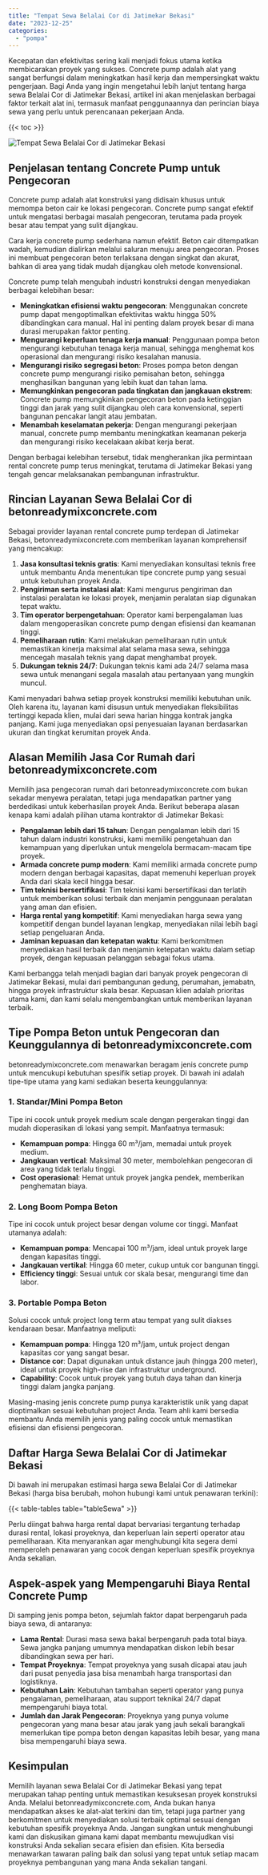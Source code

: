 ```yaml
---
title: "Tempat Sewa Belalai Cor di Jatimekar Bekasi"
date: "2023-12-25"
categories: 
  - "pompa"
---
```


Kecepatan dan efektivitas sering kali menjadi fokus utama ketika membicarakan proyek yang sukses. Concrete pump adalah alat yang sangat berfungsi dalam meningkatkan hasil kerja dan mempersingkat waktu pengerjaan. Bagi Anda yang ingin mengetahui lebih lanjut tentang harga sewa Belalai Cor di Jatimekar Bekasi, artikel ini akan menjelaskan berbagai faktor terkait alat ini, termasuk manfaat penggunaannya dan perincian biaya sewa yang perlu untuk perencanaan pekerjaan Anda.

{{< toc >}}

![Tempat Sewa Belalai Cor di Jatimekar Bekasi](https://betoncor8.github.io/pump/concrete-pump%20(30).png)

## Penjelasan tentang Concrete Pump untuk Pengecoran

Concrete pump adalah alat konstruksi yang didisain khusus untuk memompa beton cair ke lokasi pengecoran. Concrete pump sangat efektif untuk mengatasi berbagai masalah pengecoran, terutama pada proyek besar atau tempat yang sulit dijangkau.

Cara kerja concrete pump sederhana namun efektif. Beton cair ditempatkan wadah, kemudian dialirkan melalui saluran menuju area pengecoran. Proses ini membuat pengecoran beton terlaksana dengan singkat dan akurat, bahkan di area yang tidak mudah dijangkau oleh metode konvensional.

Concrete pump telah mengubah industri konstruksi dengan menyediakan berbagai kelebihan besar:

- **Meningkatkan efisiensi waktu pengecoran**: Menggunakan concrete pump dapat mengoptimalkan efektivitas waktu hingga 50% dibandingkan cara manual. Hal ini penting dalam proyek besar di mana durasi merupakan faktor penting.
- **Mengurangi keperluan tenaga kerja manual**: Penggunaan pompa beton mengurangi kebutuhan tenaga kerja manual, sehingga menghemat kos operasional dan mengurangi risiko kesalahan manusia.
- **Mengurangi risiko segregasi beton**: Proses pompa beton dengan concrete pump mengurangi risiko pemisahan beton, sehingga menghasilkan bangunan yang lebih kuat dan tahan lama.
- **Memungkinkan pengecoran pada tingkatan dan jangkauan ekstrem**: Concrete pump memungkinkan pengecoran beton pada ketinggian tinggi dan jarak yang sulit dijangkau oleh cara konvensional, seperti bangunan pencakar langit atau jembatan.
- **Menambah keselamatan pekerja**: Dengan mengurangi pekerjaan manual, concrete pump membantu meningkatkan keamanan pekerja dan mengurangi risiko kecelakaan akibat kerja berat.

Dengan berbagai kelebihan tersebut, tidak mengherankan jika permintaan rental concrete pump terus meningkat, terutama di Jatimekar Bekasi yang tengah gencar melaksanakan pembangunan infrastruktur.

## Rincian Layanan Sewa Belalai Cor di betonreadymixconcrete.com

Sebagai provider layanan rental concrete pump terdepan di Jatimekar Bekasi, betonreadymixconcrete.com memberikan layanan komprehensif yang mencakup:

1. **Jasa konsultasi teknis gratis**: Kami menyediakan konsultasi teknis free untuk membantu Anda menentukan tipe concrete pump yang sesuai untuk kebutuhan proyek Anda.
2. **Pengiriman serta instalasi alat**: Kami mengurus pengiriman dan instalasi peralatan ke lokasi proyek, menjamin peralatan siap digunakan tepat waktu.
3. **Tim operator berpengetahuan**: Operator kami berpengalaman luas dalam mengoperasikan concrete pump dengan efisiensi dan keamanan tinggi.
4. **Pemeliharaan rutin**: Kami melakukan pemeliharaan rutin untuk memastikan kinerja maksimal alat selama masa sewa, sehingga mencegah masalah teknis yang dapat menghambat proyek.
5. **Dukungan teknis 24/7**: Dukungan teknis kami ada 24/7 selama masa sewa untuk menangani segala masalah atau pertanyaan yang mungkin muncul.

Kami menyadari bahwa setiap proyek konstruksi memiliki kebutuhan unik. Oleh karena itu, layanan kami disusun untuk menyediakan fleksibilitas tertinggi kepada klien, mulai dari sewa harian hingga kontrak jangka panjang. Kami juga menyediakan opsi penyesuaian layanan berdasarkan ukuran dan tingkat kerumitan proyek Anda.

## Alasan Memilih Jasa Cor Rumah dari betonreadymixconcrete.com

Memilih jasa pengecoran rumah dari betonreadymixconcrete.com bukan sekadar menyewa peralatan, tetapi juga mendapatkan partner yang berdedikasi untuk keberhasilan proyek Anda. Berikut beberapa alasan kenapa kami adalah pilihan utama kontraktor di Jatimekar Bekasi:

- **Pengalaman lebih dari 15 tahun**: Dengan pengalaman lebih dari 15 tahun dalam industri konstruksi, kami memiliki pengetahuan dan kemampuan yang diperlukan untuk mengelola bermacam-macam tipe proyek.
- **Armada concrete pump modern**: Kami memiliki armada concrete pump modern dengan berbagai kapasitas, dapat memenuhi keperluan proyek Anda dari skala kecil hingga besar.
- **Tim teknisi bersertifikasi**: Tim teknisi kami bersertifikasi dan terlatih untuk memberikan solusi terbaik dan menjamin penggunaan peralatan yang aman dan efisien.
- **Harga rental yang kompetitif**: Kami menyediakan harga sewa yang kompetitif dengan bundel layanan lengkap, menyediakan nilai lebih bagi setiap pengeluaran Anda.
- **Jaminan kepuasan dan ketepatan waktu**: Kami berkomitmen menyediakan hasil terbaik dan menjamin ketepatan waktu dalam setiap proyek, dengan kepuasan pelanggan sebagai fokus utama.

Kami berbangga telah menjadi bagian dari banyak proyek pengecoran di Jatimekar Bekasi, mulai dari pembangunan gedung, perumahan, jemabatn, hingga proyek infrastruktur skala besar. Kepuasan klien adalah prioritas utama kami, dan kami selalu mengembangkan untuk memberikan layanan terbaik.

## Tipe Pompa Beton untuk Pengecoran dan Keunggulannya di betonreadymixconcrete.com

betonreadymixconcrete.com menawarkan beragam jenis concrete pump untuk mencukupi kebutuhan spesifik setiap proyek. Di bawah ini adalah tipe-tipe utama yang kami sediakan beserta keunggulannya:

### 1\. Standar/Mini Pompa Beton

Tipe ini cocok untuk proyek medium scale dengan pergerakan tinggi dan mudah dioperasikan di lokasi yang sempit. Manfaatnya termasuk:

- **Kemampuan pompa**: Hingga 60 m³/jam, memadai untuk proyek medium.
- **Jangkauan vertical**: Maksimal 30 meter, membolehkan pengecoran di area yang tidak terlalu tinggi.
- **Cost operasional**: Hemat untuk proyek jangka pendek, memberikan penghematan biaya.

### 2\. Long Boom Pompa Beton

Tipe ini cocok untuk project besar dengan volume cor tinggi. Manfaat utamanya adalah:

- **Kemampuan pompa**: Mencapai 100 m³/jam, ideal untuk proyek large dengan kapasitas tinggi.
- **Jangkauan vertikal**: Hingga 60 meter, cukup untuk cor bangunan tinggi.
- **Efficiency tinggi**: Sesuai untuk cor skala besar, mengurangi time dan labor.

### 3\. Portable Pompa Beton

Solusi cocok untuk project long term atau tempat yang sulit diakses kendaraan besar. Manfaatnya meliputi:

- **Kemampuan pompa**: Hingga 120 m³/jam, untuk project dengan kapasitas cor yang sangat besar.
- **Distance cor**: Dapat digunakan untuk distance jauh (hingga 200 meter), ideal untuk proyek high-rise dan infrastruktur underground.
- **Capability**: Cocok untuk proyek yang butuh daya tahan dan kinerja tinggi dalam jangka panjang.

Masing-masing jenis concrete pump punya karakteristik unik yang dapat dioptimalkan sesuai kebutuhan project Anda. Team ahli kami bersedia membantu Anda memilih jenis yang paling cocok untuk memastikan efisiensi dan efisiensi pengecoran.

## Daftar Harga Sewa Belalai Cor di Jatimekar Bekasi

Di bawah ini merupakan estimasi harga sewa Belalai Cor di Jatimekar Bekasi (harga bisa berubah, mohon hubungi kami untuk penawaran terkini):

{{< table-tables table="tableSewa" >}}

Perlu diingat bahwa harga rental dapat bervariasi tergantung terhadap durasi rental, lokasi proyeknya, dan keperluan lain seperti operator atau pemeliharaan. Kita menyarankan agar menghubungi kita segera demi memperoleh penawaran yang cocok dengan keperluan spesifik proyeknya Anda sekalian.

## Aspek-aspek yang Mempengaruhi Biaya Rental Concrete Pump

Di samping jenis pompa beton, sejumlah faktor dapat berpengaruh pada biaya sewa, di antaranya:

- **Lama Rental**: Durasi masa sewa bakal berpengaruh pada total biaya. Sewa jangka panjang umumnya mendapatkan diskon lebih besar dibandingkan sewa per hari.
- **Tempat Proyeknya**: Tempat proyeknya yang susah dicapai atau jauh dari pusat penyedia jasa bisa menambah harga transportasi dan logistiknya.
- **Kebutuhan Lain**: Kebutuhan tambahan seperti operator yang punya pengalaman, pemeliharaan, atau support teknikal 24/7 dapat mempengaruhi biaya total.
- **Jumlah dan Jarak Pengecoran**: Proyeknya yang punya volume pengecoran yang mana besar atau jarak yang jauh sekali barangkali memerlukan tipe pompa beton dengan kapasitas lebih besar, yang mana bisa mempengaruhi biaya sewa.

## Kesimpulan

Memilih layanan sewa Belalai Cor di Jatimekar Bekasi yang tepat merupakan tahap penting untuk memastikan kesuksesan proyek konstruksi Anda. Melalui betonreadymixconcrete.com, Anda bukan hanya mendapatkan akses ke alat-alat terkini dan tim, tetapi juga partner yang berkomitmen untuk menyediakan solusi terbaik optimal sesuai dengan kebutuhan spesifik proyeknya Anda. Jangan sungkan untuk menghubungi kami dan diskusikan gimana kami dapat membantu mewujudkan visi konstruksi Anda sekalian secara efisien dan efisien. Kita bersedia menawarkan tawaran paling baik dan solusi yang tepat untuk setiap macam proyeknya pembangunan yang mana Anda sekalian tangani.
